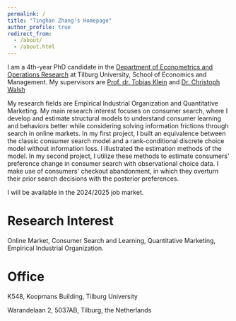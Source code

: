 ```yaml
---
permalink: /
title: "Tinghan Zhang's Homepage"
author_profile: true
redirect_from: 
  - /about/
  - /about.html
---
```


I am a 4th-year PhD candidate in the [Department of Econometrics and Operations Research](https://www.tilburguniversity.edu/about/schools/economics-and-management/organization/departments/eor) at Tilburg University, School of Economics and Management. My supervisors are [Prof. dr. Tobias Klein](https://www.tobiasklein.ws/) and [Dr. Christoph Walsh](https://walshc.github.io/)

My research fields are Empirical Industrial Organization and Quantitative Marketing. My main research interest focuses on consumer search, where I develop and estimate structural models to understand consumer learning and behaviors better while considering solving information frictions through search in online markets. In my first project, I built an equivalence between the classic consumer search model and a rank-conditional discrete choice model without information loss. I illustrated the estimation methods of the model. In my second project, I utilize these methods to estimate consumers' preference change in consumer search with observational choice data. I make use of consumers' checkout abandonment, in which they overturn their prior search decisions with the posterior preferences. 

I will be available in the 2024/2025 job market. 

Research Interest
======
Online Market, Consumer Search and Learning, Quantitative Marketing, Empirical Industrial Organization. 

Office
======
K548, Koopmans Building, Tilburg University

Warandelaan 2, 5037AB, Tilburg, the Netherlands
